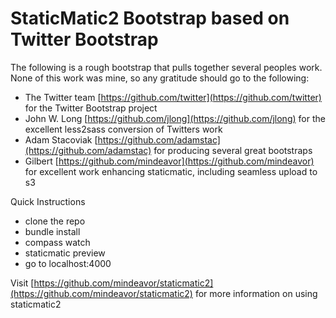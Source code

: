# StaticMatic2 Bootstrap based on Twitter Bootstrap

The following is a rough bootstrap that pulls together several peoples work. None of this work was mine, so any gratitude should go to the following:

* The Twitter team [https://github.com/twitter](https://github.com/twitter) for the Twitter Bootstrap project
* John W. Long [https://github.com/jlong](https://github.com/jlong) for the excellent less2sass conversion of Twitters work
* Adam Stacoviak [https://github.com/adamstac](https://github.com/adamstac) for producing several great bootstraps
* Gilbert [https://github.com/mindeavor](https://github.com/mindeavor) for excellent work enhancing staticmatic, including seamless upload to s3

Quick Instructions
* clone the repo
* bundle install
* compass watch
* staticmatic preview
* go to localhost:4000

Visit [https://github.com/mindeavor/staticmatic2](https://github.com/mindeavor/staticmatic2) for more information on using staticmatic2

